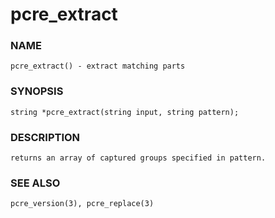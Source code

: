 # pcre_extract

### NAME

    pcre_extract() - extract matching parts

### SYNOPSIS

    string *pcre_extract(string input, string pattern);

### DESCRIPTION

    returns an array of captured groups specified in pattern.

### SEE ALSO

    pcre_version(3), pcre_replace(3)
